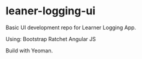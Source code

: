 leaner-logging-ui
=================

Basic UI development repo for Learner Logging App.

Using:
Bootstrap
Ratchet
Angular JS

Build with Yeoman.
